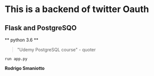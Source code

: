 # This is a backend of twitter Oauth

## Flask and PostgreSQO

** python 3.6 **

> "Udemy PostgreSQL course" - quoter

```
run app.py
```

__Rodrigo Smaniotto__